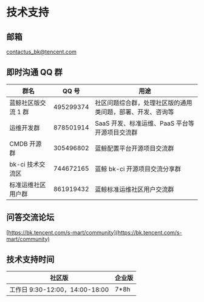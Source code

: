 # 技术支持

## 邮箱

contactus_bk@tencent.com

## 即时沟通 QQ 群

| 群名                | QQ 号     | 用途                                                       |
| ------------------- | --------- | ---------------------------------------------------------- |
| 蓝鲸社区版交流 1 群 | 495299374 | 社区问题综合群，处理社区版的通用类问题，部署、开发、咨询等 |
| 运维开发群          | 878501914 | SaaS 开发、标准运维、PaaS 平台等开源项目交流群             |
| CMDB 开源群        | 305496802 | 蓝鲸配置平台开源项目交流群                                 |
| bk-ci 技术交流区    | 744672165 | 蓝鲸 bk-ci 开源项目交流分享群 |
| 标准运维社区用户群 |  861919432 | 蓝鲸标准运维社区用户交流群 |

## 问答交流论坛

[https://bk.tencent.com/s-mart/community](https://bk.tencent.com/s-mart/community)

## 技术支持时间

| 社区版 | 企业版 |
|--|--|
| 工作日 9:30-12:00，14:00-18:00 | 7*8h |
